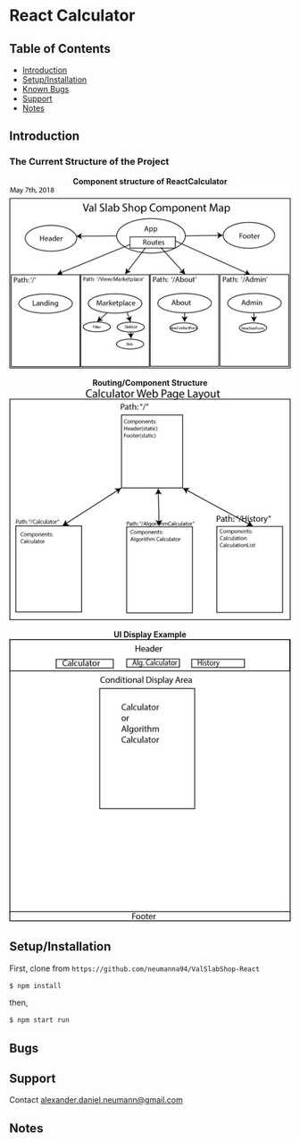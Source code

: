 # React Calculator

## Table of Contents

- [Introduction](#introduction)
- [Setup/Installation](#Setup/Installation)
- [Known Bugs](#Bugs)
- [Support](#Support)
- [Notes](#Notes)

## Introduction

<h3> The Current Structure of the Project </h3>
<p align="center">
  <strong>Component structure of ReactCalculator </strong>
  <img src = https://github.com/neumanna94/ValSlabShop-React/blob/master/Images/ValSlabShop%20Component%20Map.jpg?raw=true" width=700>
  <br>
</p>

<p align="center">
  <strong> Routing/Component Structure </strong>
  <img src = https://github.com/neumanna94/ReactCalculator/blob/master/imgs/Calc_webpagelayout.jpg?raw=true" width=700>
  <br>
</p>

<p align="center">
  <strong> UI Display Example </strong>
  <img src = https://github.com/neumanna94/ReactCalculator/blob/master/imgs/calc.jpg?raw=true" width=700>
  <br>
</p>



## Setup/Installation

First, clone from `https://github.com/neumanna94/ValSlabShop-React`

```sh
$ npm install
```
then,
```sh
$ npm start run
```
## Bugs

## Support
Contact alexander.daniel.neumann@gmail.com
## Notes
